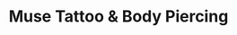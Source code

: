 ---
title: "Muse Tattoo & Body Piercing"
url: /palmyra/muse-tattoo-und-body-piercing/
shop: Tattoo
---